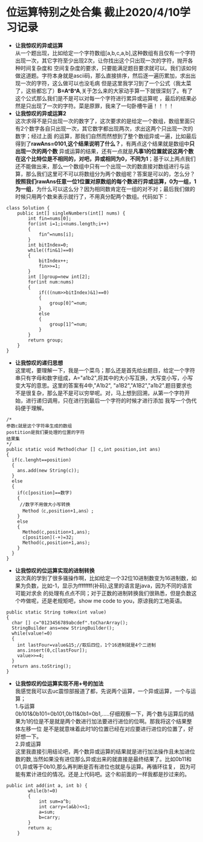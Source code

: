 # 位运算特别之处合集 截止2020/4/10学习记录  
- **让我惊叹的异或运算**  
从一个题出现，比如给定一个字符数组[a,b,c,a,b],这种数组有且仅有一个字符出现一次，其它字符至少出现2次，让你找出这个只出现一次的字符，抛开各种时间复杂度和
空间复杂度的要求，只要能满足题目要求就可以。我们该如何做这道题。字符本身就是ascii码，那么直接排序，然后逐一遍历累加，求出出现一次的字符，这么做可以也没毛病
但是这里我学习到了一个公式（我太菜了，这些都忘了）**B=A^B^A**,关于怎么来的大家动手算一下就很深刻了。有了这个公式那么我们是不是可以对每一个字符进行累异或运算呢
，最后的结果必然是只出现了一次的字符。菜是原罪，我来了一句卧槽牛逼！！！！  
- **让我惊叹的异或运算2**  
这次求得不是只出现一次的数字了，这次要求的是给定一个数组，数组里面只有2个数字各自只出现一次，其它数字都出现两次，求出这两个只出现一次的数字；经过上面
的运算，那我们自然而然想到了整个数组异或一遍，比如最后得到了**rawAns=0101,这个结果说明了什么？**，有两点这个结果就是数组中**只出现一次的两个数**
异或运算的结果，还有一点就是**凡事1的位置就说这两个数在这个比特位是不相同的，对吧，异或相同为0，不同为1**；基于以上两点我们还不能做出来，那么一个数组中只有一个出现一次的数直接对数组进行与运算，那么我们这里可不可以将数组分为两个数组呢？答案是可以的，怎么分？**按照我们rawAns任意一位1位置对原数组的每个数进行异或运算，0为一组，1为一组**，为什么可以这么分？因为相同数肯定在一组的对不对；最后我们做的时候只用两个数来表示就行了，不用真分配两个数组。代码如下：  
```
class Solution {
    public int[] singleNumbers(int[] nums) {
        int fin=nums[0];
        for(int i=1;i<nums.length;i++)
        {
            fin^=nums[i];
        }
        int bitIndex=0;
        while((fin&1)==0)
        {
            bitIndex++;
            fin>>=1;
        }
        int []group=new int[2];
        for(int num:nums)
        {
            if(((num>>bitIndex)&1)==0)
            {
                group[0]^=num;
            }
            else
            {
                group[1]^=num;
            }
        }
        return group;
    }
}
```

- **让我惊叹的递归思想**  
这里呢，要理解一下，我是一个菜鸟；那么还是首先给出题目，给定一个字符串只有字母和数字组成，A="a1b2",将其中的大小写互换，大写变小写，小写变大写的意思。这里的答案有4中,"A1b2",
"a1B2","A1B2","a1b2".题目要求也不是很复杂，那么是不是可以穷举呢。对，马上想到回溯，从第一个字符开始，进行递归调用，只在进行到最后一个字符的时候才进行添加
我写一个伪代码便于理解。
```
/*
参数c就是这个字符串生成的数组
postition是我们要处理的位置的字符
结果集
*/
public static void Method(char [] c,int position,int ans)
{
  if(c.lenght==position)
  {
    ans.add(new String(c));
  }
  else
  {
    if(c[position]==数字)
    {
     //数字不用做大小写转换
      Method（c,position+1,ans）;
    }
    else
    {
      Method(c,position+1,ans);
      c[position](-+)=32;
      Method(c,position+1,ans);
    }
  }
}
```
- **让我惊叹的位运算实现的进制转换**  
这次真的学到了很多骚操作啊，比如给定一个32位10进制数变为16进制数，如果为负数，比如-1，显示为ffffffff(补码),这里的语言是java，因为不同的语言可能对求余
的处理有点点不同；对于正数的进制转换我们很熟悉，但是负数这个咋做呢，还是老规矩吧，show me code to you，原谅我的工地英语。  
```
public static String toHex(int value)
{
  char [] c="0123456789abcdef".toCharArray();
  StringBuilder ans=new StringBuilder();
  while(value!=0)
  {
    int lastFour=value&15;//取后四位，1个16进制就是4个二进制
    ans.insert(0,c[lastFour]);
    value>>=4;
  }
  return ans.toString();
}
```  
- **让我惊叹的位运算实现不用+号的加法**  
我感觉我可以去uc震惊部报道了都，先说两个运算，一个异或运算，一个与运算；  
1.与运算  
0b101&0b101=0b101,0b11&0b1=0b1,.....仔细观察一下，两个数与运算后的结果为1的位是不是就是两个数进行加法要进行进位的位啊。那我将这个结果整体左移一位
是不是就意味着此时1的位置已经在对应要进行进位的位置了，好好想一下。  
2.异或运算  
这里我直接引用结论吧，两个数异或运算的结果就是进行加法操作且未加进位数的数,当然如果没有进位那么异或出来的就直接是最终结果了。比如0b11和01,异或等于0b10,那么再判断是否有进位也就是与运算。再循环往复，
因为可能有累计进位的情况。还是上代码吧。这个和前面的一样我都是抄过来的。  
```
public int add(int a, int b) {
        while(b!=0)
        {
            int sum=a^b;
            int carry=(a&b)<<1;
            a=sum;
            b=carry;
        }
        return a;
    }
```
